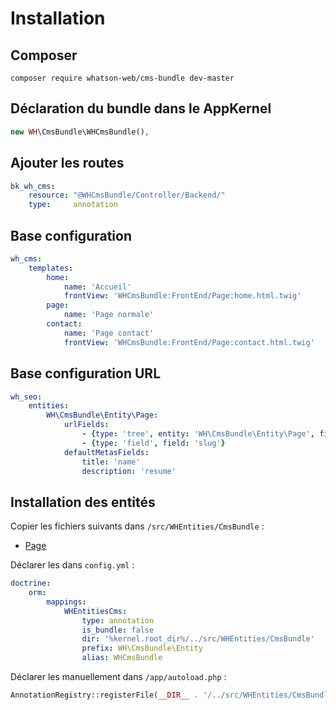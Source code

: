 # Installation
## Composer
`composer require whatson-web/cms-bundle dev-master`

## Déclaration du bundle dans le AppKernel

```php
new WH\CmsBundle\WHCmsBundle(),
```
## Ajouter les routes
```yaml
bk_wh_cms:
    resource: "@WHCmsBundle/Controller/Backend/"
    type:     annotation
```

## Base configuration
```yaml
wh_cms:
    templates:
        home:
            name: 'Accueil'
            frontView: 'WHCmsBundle:FrontEnd/Page:home.html.twig'
        page:
            name: 'Page normale'
        contact:
            name: 'Page contact'
            frontView: 'WHCmsBundle:FrontEnd/Page:contact.html.twig'
```

## Base configuration URL
```yaml
wh_seo:
    entities:
        WH\CmsBundle\Entity\Page:
            urlFields:
                - {type: 'tree', entity: 'WH\CmsBundle\Entity\Page', field: 'parent'}
                - {type: 'field', field: 'slug'}
            defaultMetasFields:
                title: 'name'
                description: 'resume'
```

## Installation des entités
Copier les fichiers suivants dans `/src/WHEntities/CmsBundle` :

- [Page](https://github.com/whatson-web/CmsBundle/tree/master/docs/installation/WHEntities/Page.php)

Déclarer les dans `config.yml` :

```yaml
doctrine:
    orm:
        mappings:
            WHEntitiesCms:
                type: annotation
                is_bundle: false
                dir: '%kernel.root_dir%/../src/WHEntities/CmsBundle'
                prefix: WH\CmsBundle\Entity
                alias: WHCmsBundle
```

Déclarer les manuellement dans `/app/autoload.php` :

```php
AnnotationRegistry::registerFile(__DIR__ . '/../src/WHEntities/CmsBundle/Page.php');
```
